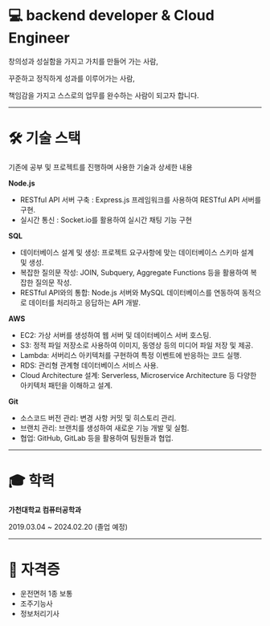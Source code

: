 # **💻 backend developer & Cloud Engineer**

창의성과 성실함을 가지고 가치를 만들어 가는 사람,

꾸준하고 정직하게 성과를 이루어가는 사람,

책임감을 가지고 스스로의 업무를 완수하는 사람이 되고자 합니다.

---

# 🛠️ 기술 스택

기존에 공부 및 프로젝트를 진행하며 사용한 기술과 상세한 내용

**Node.js**

- RESTful API 서버 구축 : Express.js 프레임워크를 사용하여 RESTful API 서버를 구현.
- 실시간 통신 : Socket.io를 활용하여 실시간 채팅 기능 구현

**SQL**

- 데이터베이스 설계 및 생성: 프로젝트 요구사항에 맞는 데이터베이스 스키마 설계 및 생성.
- 복잡한 질의문 작성: JOIN, Subquery, Aggregate Functions 등을 활용하여 복잡한 질의문 작성.
- RESTful API와의 통합: Node.js 서버와 MySQL 데이터베이스를 연동하여 동적으로 데이터를 처리하고 응답하는 API 개발.

**AWS**

- EC2: 가상 서버를 생성하여 웹 서버 및 데이터베이스 서버 호스팅.
- S3: 정적 파일 저장소로 사용하여 이미지, 동영상 등의 미디어 파일 저장 및 제공.
- Lambda: 서버리스 아키텍처를 구현하여 특정 이벤트에 반응하는 코드 실행.
- RDS: 관리형 관계형 데이터베이스 서비스 사용.
- Cloud Architecture 설계: Serverless, Microservice Architecture 등 다양한 아키텍처 패턴을 이해하고 설계.

**Git**

- 소스코드 버전 관리: 변경 사항 커밋 및 히스토리 관리.
- 브랜치 관리: 브랜치를 생성하여 새로운 기능 개발 및 실험.
- 협업: GitHub, GitLab 등을 활용하여 팀원들과 협업.

---

# 🎓 학력

**가천대학교 컴퓨터공학과**

2019.03.04 ~ 2024.02.20 (졸업 예정)

---

# 🪪 자격증

- 운전면허 1종 보통
- 조주기능사
- 정보처리기사

